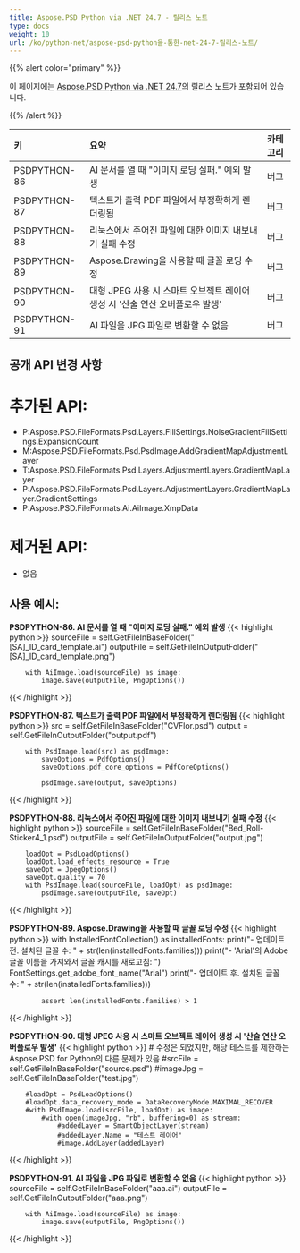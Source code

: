 ```yaml
---
title: Aspose.PSD Python via .NET 24.7 - 릴리스 노트
type: docs
weight: 10
url: /ko/python-net/aspose-psd-python을-통한-net-24-7-릴리스-노트/
---
```


{{% alert color="primary" %}}

이 페이지에는 [Aspose.PSD Python via .NET 24.7](https://pypi.org/project/aspose-psd/)의 릴리스 노트가 포함되어 있습니다.

{{% /alert %}}

| **키**      | **요약**                                                                                                       | **카테고리** |
|:-------------|:------------------------------------------------------------------------------------------------------------------|:-------------|
| PSDPYTHON-86 | AI 문서를 열 때 "이미지 로딩 실패." 예외 발생                                         | 버그       |
| PSDPYTHON-87 | 텍스트가 출력 PDF 파일에서 부정확하게 렌더링됨                                               | 버그       |
| PSDPYTHON-88 | 리눅스에서 주어진 파일에 대한 이미지 내보내기 실패 수정                      | 버그       |
| PSDPYTHON-89 | Aspose.Drawing을 사용할 때 글꼴 로딩 수정                                             | 버그       |
| PSDPYTHON-90 | 대형 JPEG 사용 시 스마트 오브젝트 레이어 생성 시 '산술 연산 오버플로우 발생' | 버그       |
| PSDPYTHON-91 | AI 파일을 JPG 파일로 변환할 수 없음                                                    | 버그       |

## **공개 API 변경 사항**
# **추가된 API:**
- P:Aspose.PSD.FileFormats.Psd.Layers.FillSettings.NoiseGradientFillSettings.ExpansionCount
- M:Aspose.PSD.FileFormats.Psd.PsdImage.AddGradientMapAdjustmentLayer
- T:Aspose.PSD.FileFormats.Psd.Layers.AdjustmentLayers.GradientMapLayer
- P:Aspose.PSD.FileFormats.Psd.Layers.AdjustmentLayers.GradientMapLayer.GradientSettings
- P:Aspose.PSD.FileFormats.Ai.AiImage.XmpData

# **제거된 API:**
- 없음

## **사용 예시:**

**PSDPYTHON-86. AI 문서를 열 때 "이미지 로딩 실패." 예외 발생**
{{< highlight python >}}
        sourceFile = self.GetFileInBaseFolder("[SA]_ID_card_template.ai")
        outputFile = self.GetFileInOutputFolder("[SA]_ID_card_template.png")

        with AiImage.load(sourceFile) as image:
            image.save(outputFile, PngOptions())
{{< /highlight >}}

**PSDPYTHON-87. 텍스트가 출력 PDF 파일에서 부정확하게 렌더링됨**
{{< highlight python >}}
        src = self.GetFileInBaseFolder("CVFlor.psd")
        output = self.GetFileInOutputFolder("output.pdf")

        with PsdImage.load(src) as psdImage:
            saveOptions = PdfOptions()
            saveOptions.pdf_core_options = PdfCoreOptions()

            psdImage.save(output, saveOptions)
{{< /highlight >}}


**PSDPYTHON-88. 리눅스에서 주어진 파일에 대한 이미지 내보내기 실패 수정**
{{< highlight python >}}
        sourceFile = self.GetFileInBaseFolder("Bed_Roll-Sticker4_1.psd")
        outputFile = self.GetFileInOutputFolder("output.jpg")

        loadOpt = PsdLoadOptions()
        loadOpt.load_effects_resource = True
        saveOpt = JpegOptions()
        saveOpt.quality = 70
        with PsdImage.load(sourceFile, loadOpt) as psdImage:
            psdImage.save(outputFile, saveOpt)
{{< /highlight >}}


**PSDPYTHON-89. Aspose.Drawing을 사용할 때 글꼴 로딩 수정**
{{< highlight python >}}
        with InstalledFontCollection() as installedFonts:
            print("- 업데이트 전. 설치된 글꼴 수: " + str(len(installedFonts.families)))
            print("- 'Arial'의 Adobe 글꼴 이름을 가져와서 글꼴 캐시를 새로고침: ")
            FontSettings.get_adobe_font_name("Arial")
            print("- 업데이트 후. 설치된 글꼴 수: " + str(len(installedFonts.families)))

            assert len(installedFonts.families) > 1
{{< /highlight >}}


**PSDPYTHON-90. 대형 JPEG 사용 시 스마트 오브젝트 레이어 생성 시 '산술 연산 오버플로우 발생'**
{{< highlight python >}}
        # 수정은 되었지만, 해당 테스트를 제한하는 Aspose.PSD for Python의 다른 문제가 있음
        #srcFile = self.GetFileInBaseFolder("source.psd")
        #imageJpg = self.GetFileInBaseFolder("test.jpg")

        #loadOpt = PsdLoadOptions()
        #loadOpt.data_recovery_mode = DataRecoveryMode.MAXIMAL_RECOVER
        #with PsdImage.load(srcFile, loadOpt) as image:
            #with open(imageJpg, "rb", buffering=0) as stream:
                #addedLayer = SmartObjectLayer(stream)
                #addedLayer.Name = "테스트 레이어"
                #image.AddLayer(addedLayer)
{{< /highlight >}}


**PSDPYTHON-91. AI 파일을 JPG 파일로 변환할 수 없음**
{{< highlight python >}}
        sourceFile = self.GetFileInBaseFolder("aaa.ai")
        outputFile = self.GetFileInOutputFolder("aaa.png")

        with AiImage.load(sourceFile) as image:
            image.save(outputFile, PngOptions())
{{< /highlight >}}
